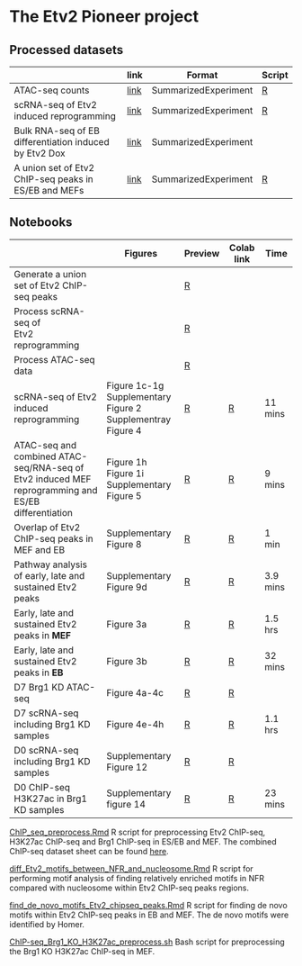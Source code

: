 # The Etv2 Pioneer project


## Processed datasets

| | link | Format | Script | 
| --- | --- | --- | --- | 
| ATAC-seq counts | [link](https://s3.msi.umn.edu/gongx030/datasets/dataset=Etv2ATAC_version=20190228a/all_ATAC.rds) | SummarizedExperiment | [R](ATAC_seq_preprocess.Rmd) |
| scRNA-seq of Etv2 induced reprogramming | [link](https://s3.msi.umn.edu/gongx030/etv2_pioneer/data/processed_Etv2_scRNAseq.rds) | SummarizedExperiment | [R](scRNA_seq_preprocess.Rmd) |
| Bulk RNA-seq of EB differentiation induced by Etv2 Dox | [link](https://s3.msi.umn.edu/gongx030/datasets/dataset=Etv2RNA-seq_version=20190909a/se.rds) | SummarizedExperiment | |
| A union set of Etv2 ChIP-seq peaks in ES/EB and MEFs | [link](https://s3.msi.umn.edu/gongx030/datasets/dataset=Etv2PioneerChIPseq_version=20191203a/all_Etv2_peaks.rds) | SummarizedExperiment | [R](generate_union_Etv2_peakset.ipynb) |

## Notebooks

|  | Figures | Preview | Colab link | Time |
| --- | --- | --- | --- | --- |
| Generate a union set of Etv2 ChIP-seq peaks | | [R](generate_union_Etv2_peakset.ipynb) | | | |
| Process scRNA-seq of<br> Etv2 reprogramming | | [R](scRNA_seq_preprocess.Rmd) |  | | |
| Process ATAC-seq data | | [R](ATAC_seq_preprocess.Rmd) |  |   |  |
| scRNA-seq of Etv2 induced reprogramming | Figure 1c-1g <br> Supplementary Figure 2 <br> Supplementray Figure 4 | [R](scRNA_seq.ipynb) | [R](https://colab.research.google.com/github/gongx030/etv2_pioneer/blob/master/scRNA_seq.ipynb) | 11 mins |
| ATAC-seq and combined ATAC-seq/RNA-seq of <br> Etv2 induced MEF reprogramming and ES/EB differentiation | Figure 1h <br> Figure 1i <br> Supplementary Figure 5 | [R](ATAC_analysis.ipynb) | [R](https://colab.research.google.com/github/gongx030/etv2_pioneer/blob/master/ATAC_analysis.ipynb) | 9 mins |
| Overlap of Etv2 ChIP-seq peaks in MEF and EB | Supplementary Figure 8 | [R](Etv2_ChIP_seq_peaks.ipynb) | [R](https://colab.research.google.com/github/gongx030/etv2_pioneer/blob/master/Etv2_ChIP_seq_peaks.ipynb) | 1 min | 
| Pathway analysis of early, late and sustained Etv2 peaks | Supplementary Figure 9d | [R](Pathway_Etv2_peaks.ipynb) | [R](https://colab.research.google.com/github/gongx030/etv2_pioneer/blob/master/Pathway_Etv2_peaks.ipynb) | 3.9 mins | 
| Early, late and sustained Etv2 peaks in **MEF** | Figure 3a | [R](early_late_sustained_Etv2_peaks_in_MEF.ipynb) | [R](https://colab.research.google.com/github/gongx030/etv2_pioneer/blob/master/early_late_sustained_Etv2_peaks_in_MEF.ipynb) | 1.5 hrs |
| Early, late and sustained Etv2 peaks in **EB** | Figure 3b | [R](early_late_sustained_Etv2_peaks_in_EB.ipynb) | [R](https://colab.research.google.com/github/gongx030/etv2_pioneer/blob/master/early_late_sustained_Etv2_peaks_in_EB.ipynb) | 32 mins |
| D7 Brg1 KD ATAC-seq | Figure 4a-4c | [R](Brg1_KD_sustained_Etv2_peaks.ipynb) | [R](https://colab.research.google.com/github/gongx030/etv2_pioneer/blob/master/Brg1_KD_sustained_Etv2_peaks.ipynb) |  |
| D7 scRNA-seq including Brg1 KD samples | Figure 4e-4h | [R](Brg1KD_scRNA_seq_D7.ipynb) | [R](https://colab.research.google.com/github/gongx030/etv2_pioneer/blob/master/Brg1KD_scRNA_seq_D7.ipynb) | 1.1 hrs |
| D0 scRNA-seq including Brg1 KD samples | Supplementary Figure 12 | [R](Brg1KD_scRNA_seq_D0.ipynb) | [R](https://colab.research.google.com/github/gongx030/etv2_pioneer/blob/master/Brg1KD_scRNA_seq_D0.ipynb) |  |
| D0 ChIP-seq H3K27ac in Brg1 KD samples | Supplementary figure 14 | [R](H3K27ac_Chip_seq_Analysis.ipynb) | [R](https://colab.research.google.com/github/gongx030/etv2_pioneer/blob/master/H3K27ac_Chip_seq_Analysis.ipynb) | 23 mins |


[ChIP_seq_preprocess.Rmd](ChIP_seq_preprocess.Rmd) R script for preprocessing Etv2 ChIP-seq, H3K27ac ChIP-seq and Brg1 ChIP-seq in ES/EB and MEF.  The combined ChIP-seq dataset sheet can be found [here](https://docs.google.com/spreadsheets/d/1UWiduM3Pv-GsVGmfxFApnyVBI1THMR8n8wHg5st3b5c/edit?usp=sharing).  

[diff_Etv2_motifs_between_NFR_and_nucleosome.Rmd](diff_Etv2_motifs_between_NFR_and_nucleosome.Rmd) R script for performing motif analysis of finding relatively enriched motifs in NFR compared with nucleosome within Etv2 ChIP-seq peaks regions. 

[find_de_novo_motifs_Etv2_chipseq_peaks.Rmd](find_de_novo_motifs_Etv2_chipseq_peaks.Rmd) R script for finding de novo motifs within Etv2 ChIP-seq peaks in EB and MEF.  The de novo motifs were identified by Homer. 

[ChIP-seq_Brg1_KO_H3K27ac_preprocess.sh](ChIP-seq_Brg1_KO_H3K27ac_preprocess.sh) Bash script for preprocessing the Brg1 KO H3K27ac ChIP-seq in MEF. 
